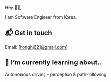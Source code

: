 <!--
**HongHeeJung/HongHeeJung** is a ✨ _special_ ✨ repository because its `README.md` (this file) appears on your GitHub profile. -->

Hey 👋🏻,

I am Software Engineer from Korea.  
<!-- You can see how I live it up on [liveituphj][1]. -->

## 📬 Get in touch

Email: [honghj621@gmail.com]

## 🌱 I’m currently learning about..

Autonomous driving - perception & path-following

<!--## 📕 Latest Blog Posts -->


<!-- ## &#x1f4c8; My GitHub Stats -->

<!-- [1]: https://liveituphj.tistory.com/ -->
